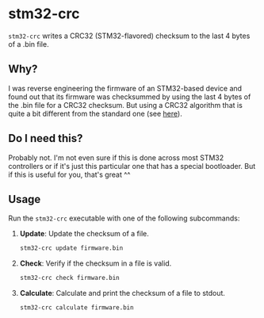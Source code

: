 # stm32-crc

`stm32-crc` writes a CRC32 (STM32-flavored) checksum to the last 4 bytes of a .bin file.

## Why?
I was reverse engineering the firmware of an STM32-based device and found out that its firmware was checksummed by using the last 4 bytes of the .bin file for a CRC32 checksum. But using a CRC32 algorithm that is quite a bit different from the standard one (see [here](https://stackoverflow.com/a/39683314/1165357)).

## Do I need this?
Probably not. I'm not even sure if this is done across most STM32 controllers or if it's just this particular one that has a special bootloader.
But if this is useful for you, that's great ^^

## Usage

Run the `stm32-crc` executable with one of the following subcommands:

1. **Update**: Update the checksum of a file.

    ```bash
    stm32-crc update firmware.bin
    ```

2. **Check**: Verify if the checksum in a file is valid.

    ```bash
    stm32-crc check firmware.bin
    ```

3. **Calculate**: Calculate and print the checksum of a file to stdout.

    ```bash
    stm32-crc calculate firmware.bin
    ```
